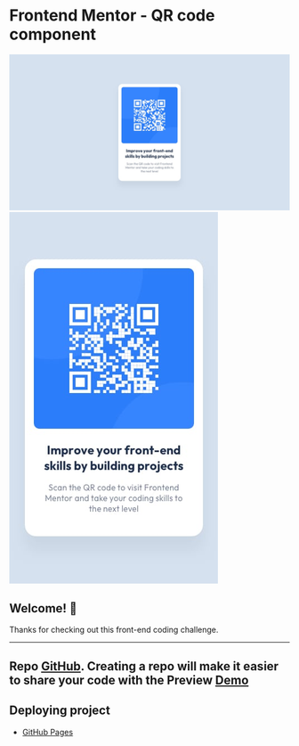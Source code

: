 # Frontend Mentor - QR code component

![Design preview for the QR code component coding challenge](./design/desktop-design.jpg)
![mobile](design/mobile-design.jpg)

## Welcome! 👋

Thanks for checking out this front-end coding challenge.

----

Repo [GitHub](https://github.com/nilspineda/Qr-usando-HTML-y-CSS.git). Creating a repo will make it easier to share your code with the 
Preview [Demo](#)
----
## Deploying project

- [GitHub Pages](https://pages.github.com/)
